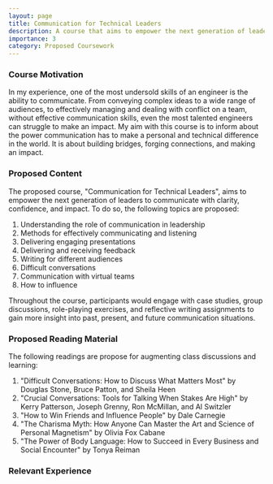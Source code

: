 ```yaml
---
layout: page
title: Communication for Technical Leaders
description: A course that aims to empower the next generation of leaders to communicate with clarity, confidence, and impact.
importance: 3
category: Proposed Coursework
---
```


### Course Motivation

In my experience, one of the most undersold skills of an engineer is the ability to communicate. From conveying complex ideas to a wide range of audiences, to effectively managing and dealing with conflict on a team, without effective communication skills, even the most talented engineers can struggle to make an impact. My aim with this course is to inform about the power communication has to make a personal and technical difference in the world. It is about building bridges, forging connections, and making an impact. 

### Proposed Content

The proposed course, "Communication for Technical Leaders", aims to empower the next generation of leaders to communicate with clarity, confidence, and impact. To do so, the following topics are proposed:
1. Understanding the role of communication in leadership
2. Methods for effectively communicating and listening
3. Delivering engaging presentations
4. Delivering and receiving feedback
5. Writing for different audiences
6. Difficult conversations
7. Communication with virtual teams
8. How to influence

Throughout the course, participants would engage with case studies, group discussions, role-playing exercises, and reflective writing assignments to gain more insight into past, present, and future communication situations. 

### Proposed Reading Material

The following readings are propose for augmenting class discussions and learning: 
1. "Difficult Conversations: How to Discuss What Matters Most" by Douglas Stone, Bruce Patton, and Sheila Heen
2. "Crucial Conversations: Tools for Talking When Stakes Are High" by Kerry Patterson, Joseph Grenny, Ron McMillan, and Al Switzler
3. "How to Win Friends and Influence People" by Dale Carnegie
4. "The Charisma Myth: How Anyone Can Master the Art and Science of Personal Magnetism" by Olivia Fox Cabane
5. "The Power of Body Language: How to Succeed in Every Business and Social Encounter" by Tonya Reiman

### Relevant Experience


